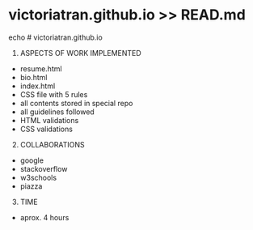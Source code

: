 # victoriatran.github.io >> READ.md
echo # victoriatran.github.io

1. ASPECTS OF WORK IMPLEMENTED
- resume.html 
- bio.html
- index.html
- CSS file with 5 rules
- all contents stored in special repo
- all guidelines followed
- HTML validations
- CSS validations

2. COLLABORATIONS
- google
- stackoverflow 
- w3schools
- piazza

3. TIME 
- aprox. 4 hours


